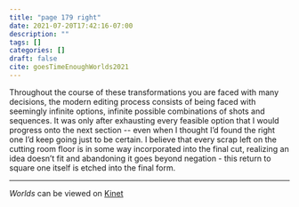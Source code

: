 ```yaml
---
title: "page 179 right"
date: 2021-07-20T17:42:16-07:00
description: ""
tags: []
categories: []
draft: false
cite: goesTimeEnoughWorlds2021
---
```


Throughout the course of these transformations you are faced with many decisions, 
the modern editing process consists of being faced with seemingly infinite options, infinite possible combinations of shots and sequences. 
It was only after exhausting every feasible option that 
I would progress onto the next section -- even when I thought I’d found the right one I’d keep going just to be certain. 
I believe that every scrap left on the cutting room floor is in some way incorporated into the final cut, 
realizing an idea doesn’t fit and abandoning it goes beyond negation - this return to square one itself is etched into the final form.


---

*Worlds* can be viewed on [Kinet](http://kinet.media/movies/worlds)
